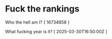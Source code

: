 # Fuck the rankings

Who the hell am I?
{ 16734858 }

What fucking year is it?
[ 2025-03-30T16:50:00Z ]
